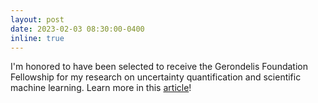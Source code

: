 ```yaml
---
layout: post
date: 2023-02-03 08:30:00-0400
inline: true
---
```


I'm honored to have been selected to receive the Gerondelis Foundation Fellowship for my research on uncertainty quantification and scientific machine learning. Learn more in this [article](https://engineering.jhu.edu/case/news/case-graduate-student-receives-gerondelis-fellowship-and-siam-travel-award/)!
